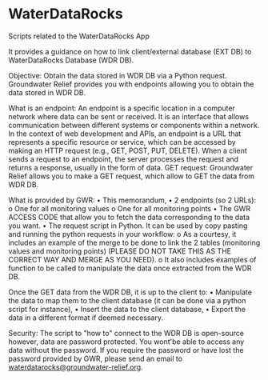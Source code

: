 # WaterDataRocks
Scripts related to the WaterDataRocks App

It provides a guidance on how to link client/external database (EXT DB) to WaterDataRocks Database (WDR DB).

Objective: Obtain the data stored in WDR DB via a Python request.
Groundwater Relief provides you with endpoints allowing you to obtain the data stored in WDR DB.

What is an endpoint: An endpoint is a specific location in a computer network where data can be sent or received. It is an interface that allows communication between different systems or components within a network. In the context of web development and APIs, an endpoint is a URL that represents a specific resource or service, which can be accessed by making an HTTP request (e.g., GET, POST, PUT, DELETE). When a client sends a request to an endpoint, the server processes the request and returns a response, usually in the form of data.
GET request: Groundwater Relief allows you to make a GET request, which allow to GET the data from WDR DB. 

What is provided by GWR: 
•	This memorandum,
•	2 endpoints (so 2 URLs):
  o	One for all monitoring values
  o	One for all monitoring points
•	The GWR ACCESS CODE that allow you to fetch the data corresponding to the data you want. 
•	The request script in Python. It can be used by copy pasting and running the python requests in your workflow:
  o	As a courtesy, it includes an example of the merge to be done to link the 2 tables (monitoring values and monitoring points) (PLEASE DO NOT TAKE THIS AS THE CORRECT WAY AND MERGE AS YOU NEED). 
  o	It also includes examples of function to be called to manipulate the data once extracted from the WDR DB.

Once the GET data from the WDR DB, it is up to the client to: 
•	Manipulate the data to map them to the client database (it can be done via a python script for instance),
•	Insert the data to the client database,
•	Export the data in a different format if deemed necessary.

Security: 
The script to "how to" connect to the WDR DB is open-source however, data are password protected. You wont'be able to access any data without the password.
If you require the password or have lost the password provided by GWR, please send an email to waterdatarocks@groundwater-relief.org.



